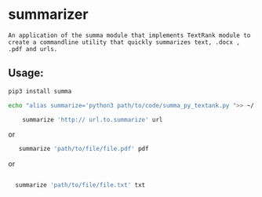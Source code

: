 # summarizer
    An application of the summa module that implements TextRank module to create a commandline utility that quickly summarizes text, .docx , .pdf and urls. 

## Usage:

````python
pip3 install summa
````
````bash
echo "alias summarize='python3 path/to/code/summa_py_textank.py ">> ~/.bash_profile
````
````bash
 	summarize 'http:// url.to.summarize' url
````
 or
 ````bash
 	summarize 'path/to/file/file.pdf' pdf
 ````
 or
  ````bash

 	summarize 'path/to/file/file.txt' txt
````

